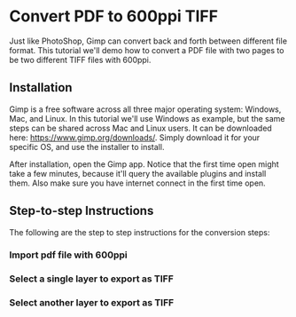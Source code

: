 # Convert PDF to 600ppi TIFF

Just like PhotoShop, Gimp can convert back and forth between different file format. This tutorial we'll demo how to convert a PDF file with two pages to be two different TIFF files with 600ppi.


## Installation

Gimp is a free software across all three major operating system: Windows, Mac, and Linux. In this tutorial we'll use Windows as example, but the same steps can be shared across Mac and Linux users. It can be downloaded here: https://www.gimp.org/downloads/. Simply download it for your specific OS, and use the installer to install.

After installation, open the Gimp app. Notice that the first time open might take a few minutes, because it'll query the available plugins and install them. Also make sure you have internet connect in the first time open.

## Step-to-step Instructions

The following are the step to step instructions for the conversion steps:

### Import pdf file with 600ppi


### Select a single layer to export as TIFF


### Select another layer to export as TIFF